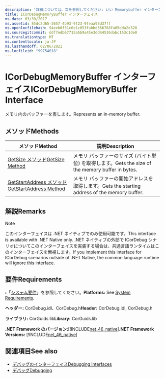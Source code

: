 ```yaml
---
description: '詳細については、次を参照してください: いい Memorybuffer インターフェイス'
title: ICorDebugMemoryBuffer インターフェイス
ms.date: 03/30/2017
ms.assetid: 85dc2d65-3657-4b93-9f23-9feaa95d37ff
ms.openlocfilehash: 94eeb0f31c0e1c053fabbd556768fa65dda2d328
ms.sourcegitcommit: ddf7edb67715a5b9a45e3dd44536dabc153c1de0
ms.translationtype: MT
ms.contentlocale: ja-JP
ms.lasthandoff: 02/06/2021
ms.locfileid: "99754018"
---
```

# <a name="icordebugmemorybuffer-interface"></a><span data-ttu-id="4f83f-103">ICorDebugMemoryBuffer インターフェイス</span><span class="sxs-lookup"><span data-stu-id="4f83f-103">ICorDebugMemoryBuffer Interface</span></span>

<span data-ttu-id="4f83f-104">メモリ内のバッファーを表します。</span><span class="sxs-lookup"><span data-stu-id="4f83f-104">Represents an in-memory buffer.</span></span>  
  
## <a name="methods"></a><span data-ttu-id="4f83f-105">メソッド</span><span class="sxs-lookup"><span data-stu-id="4f83f-105">Methods</span></span>  
  
|<span data-ttu-id="4f83f-106">メソッド</span><span class="sxs-lookup"><span data-stu-id="4f83f-106">Method</span></span>|<span data-ttu-id="4f83f-107">説明</span><span class="sxs-lookup"><span data-stu-id="4f83f-107">Description</span></span>|  
|------------|-----------------|  
|[<span data-ttu-id="4f83f-108">GetSize メソッド</span><span class="sxs-lookup"><span data-stu-id="4f83f-108">GetSize Method</span></span>](icordebugmemorybuffer-getsize-method.md)|<span data-ttu-id="4f83f-109">メモリ バッファーのサイズ (バイト単位) を取得します。</span><span class="sxs-lookup"><span data-stu-id="4f83f-109">Gets the size of the memory buffer in bytes.</span></span>|  
|[<span data-ttu-id="4f83f-110">GetStartAddress メソッド</span><span class="sxs-lookup"><span data-stu-id="4f83f-110">GetStartAddress Method</span></span>](icordebugmemorybuffer-getstartaddress-method.md)|<span data-ttu-id="4f83f-111">メモリ バッファーの開始アドレスを取得します。</span><span class="sxs-lookup"><span data-stu-id="4f83f-111">Gets the starting address of the memory buffer.</span></span>|  
  
## <a name="remarks"></a><span data-ttu-id="4f83f-112">解説</span><span class="sxs-lookup"><span data-stu-id="4f83f-112">Remarks</span></span>  
  
> [!NOTE]
> <span data-ttu-id="4f83f-113">このインターフェイスは .NET ネイティブでのみ使用可能です。</span><span class="sxs-lookup"><span data-stu-id="4f83f-113">This interface is available with .NET Native only.</span></span> <span data-ttu-id="4f83f-114">.NET ネイティブの外部で ICorDebug シナリオについてこのインターフェイスを実装する場合は、共通言語ランタイムはこのインターフェイスを無視します。</span><span class="sxs-lookup"><span data-stu-id="4f83f-114">If you implement this interface for ICorDebug scenarios outside of .NET Native, the common language runtime will ignore this interface.</span></span>  
  
## <a name="requirements"></a><span data-ttu-id="4f83f-115">要件</span><span class="sxs-lookup"><span data-stu-id="4f83f-115">Requirements</span></span>  

 <span data-ttu-id="4f83f-116">**:**「[システム要件](../../get-started/system-requirements.md)」を参照してください。</span><span class="sxs-lookup"><span data-stu-id="4f83f-116">**Platforms:** See [System Requirements](../../get-started/system-requirements.md).</span></span>  
  
 <span data-ttu-id="4f83f-117">**ヘッダー:** CorDebug.idl、CorDebug.h</span><span class="sxs-lookup"><span data-stu-id="4f83f-117">**Header:** CorDebug.idl, CorDebug.h</span></span>  
  
 <span data-ttu-id="4f83f-118">**ライブラリ:** CorGuids.lib</span><span class="sxs-lookup"><span data-stu-id="4f83f-118">**Library:** CorGuids.lib</span></span>  
  
 <span data-ttu-id="4f83f-119">**.NET Framework のバージョン:**[!INCLUDE[net_46_native](../../../../includes/net-46-native-md.md)]</span><span class="sxs-lookup"><span data-stu-id="4f83f-119">**.NET Framework Versions:** [!INCLUDE[net_46_native](../../../../includes/net-46-native-md.md)]</span></span>  
  
## <a name="see-also"></a><span data-ttu-id="4f83f-120">関連項目</span><span class="sxs-lookup"><span data-stu-id="4f83f-120">See also</span></span>

- [<span data-ttu-id="4f83f-121">デバッグのインターフェイス</span><span class="sxs-lookup"><span data-stu-id="4f83f-121">Debugging Interfaces</span></span>](debugging-interfaces.md)
- [<span data-ttu-id="4f83f-122">デバッグ</span><span class="sxs-lookup"><span data-stu-id="4f83f-122">Debugging</span></span>](index.md)
